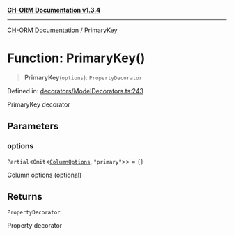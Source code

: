 [**CH-ORM Documentation v1.3.4**](../README.md)

***

[CH-ORM Documentation](../globals.md) / PrimaryKey

# Function: PrimaryKey()

> **PrimaryKey**(`options`): `PropertyDecorator`

Defined in: [decorators/ModelDecorators.ts:243](https://github.com/iarayan/ch-orm/blob/main/src/decorators/ModelDecorators.ts#L243)

PrimaryKey decorator

## Parameters

### options

`Partial`\<`Omit`\<[`ColumnOptions`](../interfaces/ColumnOptions.md), `"primary"`\>\> = `{}`

Column options (optional)

## Returns

`PropertyDecorator`

Property decorator

